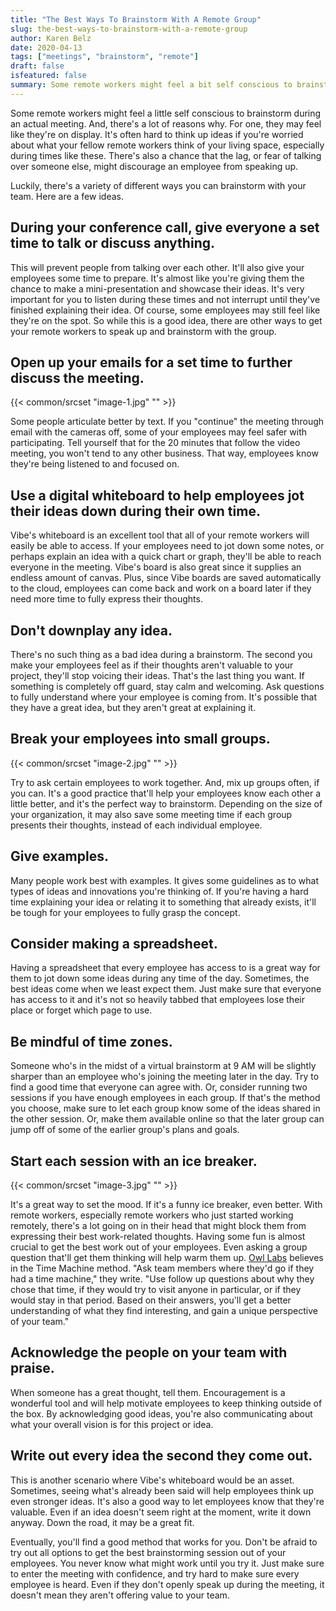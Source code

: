 ```yaml
---
title: "The Best Ways To Brainstorm With A Remote Group"
slug: the-best-ways-to-brainstorm-with-a-remote-group
author: Karen Belz
date: 2020-04-13
tags: ["meetings", "brainstorm", "remote"]
draft: false
isfeatured: false
summary: Some remote workers might feel a bit self conscious to brainstorm during an actual meeting. Luckily, there's a variety of different ways you can brainstorm with your team. Here are a few ideas. 
---
```






Some remote workers might feel a little self conscious to brainstorm during an actual meeting. And, there's a lot of reasons why. For one, they may feel like they're on display. It's often hard to think up ideas if you're worried about what your fellow remote workers think of your living space, especially during times like these. There's also a chance that the lag, or fear of talking over someone else, might discourage an employee from speaking up.
 
Luckily, there's a variety of different ways you can brainstorm with your team. Here are a few ideas.
 

## During your conference call, give everyone a set time to talk or discuss anything. 

This will prevent people from talking over each other. It'll also give your employees some time to prepare. It's almost like you're giving them the chance to make a mini-presentation and showcase their ideas. It's very important for you to listen during these times and not interrupt until they've finished explaining their idea. Of course, some employees may still feel like they're on the spot. So while this is a good idea, there are other ways to get your remote workers to speak up and brainstorm with the group.
 

## Open up your emails for a set time to further discuss the meeting. 
{{< common/srcset "image-1.jpg" "" >}}


Some people articulate better by text. If you "continue" the meeting through email with the cameras off, some of your employees may feel safer with participating. Tell yourself that for the 20 minutes that follow the video meeting, you won't tend to any other business. That way, employees know they're being listened to and focused on.
 

## Use a digital whiteboard to help employees jot their ideas down during their own time. 

Vibe's whiteboard is an excellent tool that all of your remote workers will easily be able to access. If your employees need to jot down some notes, or perhaps explain an idea with a quick chart or graph, they'll be able to reach everyone in the meeting. Vibe's board is also great since it supplies an endless amount of canvas. Plus, since Vibe boards are saved automatically to the cloud, employees can come back and work on a board later if they need more time to fully express their thoughts.
 

## Don't downplay any idea. 

There's no such thing as a bad idea during a brainstorm. The second you make your employees feel as if their thoughts aren't valuable to your project, they'll stop voicing their ideas. That's the last thing you want. If something is completely off guard, stay calm and welcoming. Ask questions to fully understand where your employee is coming from. It's possible that they have a great idea, but they aren't great at explaining it.
 

## Break your employees into small groups. 
{{< common/srcset "image-2.jpg" "" >}}


Try to ask certain employees to work together. And, mix up groups often, if you can. It's a good practice that'll help your employees know each other a little better, and it's the perfect way to brainstorm. Depending on the size of your organization, it may also save some meeting time if each group presents their thoughts, instead of each individual employee.


## Give examples. 

Many people work best with examples. It gives some guidelines as to what types of ideas and innovations you're thinking of. If you're having a hard time explaining your idea or relating it to something that already exists, it'll be tough for your employees to fully grasp the concept.
 

## Consider making a spreadsheet. 

Having a spreadsheet that every employee has access to is a great way for them to jot down some ideas during any time of the day. Sometimes, the best ideas come when we least expect them. Just make sure that everyone has access to it and it's not so heavily tabbed that employees lose their place or forget which page to use.
 

## Be mindful of time zones. 

Someone who's in the midst of a virtual brainstorm at 9 AM will be slightly sharper than an employee who's joining the meeting later in the day. Try to find a good time that everyone can agree with. Or, consider running two sessions if you have enough employees in each group. If that's the method you choose, make sure to let each group know some of the ideas shared in the other session. Or, make them available online so that the later group can jump off of some of the earlier group's plans and goals.
 

## Start each session with an ice breaker. 
{{< common/srcset "image-3.jpg" "" >}}


It's a great way to set the mood. If it's a funny ice breaker, even better. With remote workers, especially remote workers who just started working remotely, there's a lot going on in their head that might block them from expressing their best work-related thoughts. Having some fun is almost crucial to get the best work out of your employees. Even asking a group question that'll get them thinking will help warm them up. [Owl Labs](https://www.owllabs.com/blog/ice-breakers) believes in the Time Machine method. "Ask team members where they'd go if they had a time machine," they write. "Use follow up questions about why they chose that time, if they would try to visit anyone in particular, or if they would stay in that period. Based on their answers, you'll get a better understanding of what they find interesting, and gain a unique perspective of your team."
 

## Acknowledge the people on your team with praise. 

When someone has a great thought, tell them. Encouragement is a wonderful tool and will help motivate employees to keep thinking outside of the box. By acknowledging good ideas, you're also communicating about what your overall vision is for this project or idea.
 

## Write out every idea the second they come out. 

This is another scenario where Vibe's whiteboard would be an asset. Sometimes, seeing what's already been said will help employees think up even stronger ideas. It's also a good way to let employees know that they're valuable. Even if an idea doesn't seem right at the moment, write it down anyway. Down the road, it may be a great fit.
 
Eventually, you'll find a good method that works for you. Don't be afraid to try out all options to get the best brainstorming session out of your employees. You never know what might work until you try it. Just make sure to enter the meeting with confidence, and try hard to make sure every employee is heard. Even if they don't openly speak up during the meeting, it doesn't mean they aren't offering value to your team.
